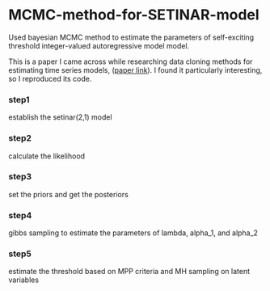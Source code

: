 # MCMC-method-for-SETINAR-model
Used bayesian MCMC method to estimate the parameters of self-exciting threshold integer-valued autoregressive model model.


This is a paper I came across while researching data cloning methods for estimating time series models, ([paper link](https://www.sciencedirect.com/science/article/pii/S0167947321002449)). I found it particularly interesting, so I reproduced its code.

### step1
establish the setinar(2,1) model
### step2
calculate the likelihood
### step3
set the priors and get the posteriors
### step4
gibbs sampling to estimate the parameters of lambda, alpha_1, and alpha_2
### step5
estimate the threshold based on MPP criteria and MH sampling on latent variables
